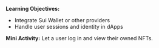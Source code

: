 **Learning Objectives:**
- Integrate Sui Wallet or other providers
- Handle user sessions and identity in dApps

**Mini Activity:** Let a user log in and view their owned NFTs.